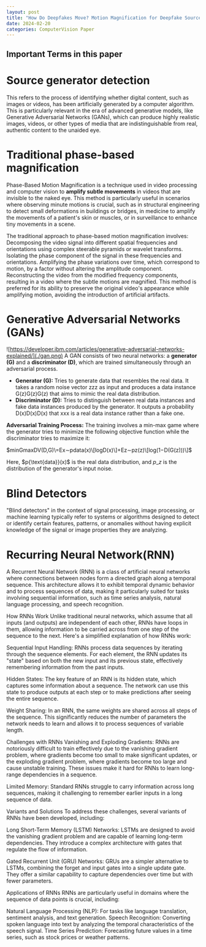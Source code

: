 ```yaml
---
layout: post
title: "How Do Deepfakes Move? Motion Magnification for Deepfake Source Detection"
date: 2024-02-20
categories: ComputerVision Paper
---
```


## Important Terms in this paper

# Source generator detection
 This refers to the process of identifying whether digital content, such as images or videos, has been artificially generated by a computer algorithm. 
 This is particularly relevant in the era of advanced generative models, like Generative Adversarial Networks (GANs), 
 which can produce highly realistic images, videos, or other types of media that are indistinguishable from real, authentic content to the unaided eye. 

# Traditional phase-based magnification 
Phase-Based Motion Magnification is a technique used in video processing and computer vision to **amplify subtle movements** in videos that are invisible to the naked eye. 
This method is particularly useful in scenarios where observing minute motions is crucial, such as in structural engineering to detect small deformations in buildings or bridges, in medicine to amplify the movements of a patient's skin or muscles, or in surveillance to enhance tiny movements in a scene.

The traditional approach to phase-based motion magnification involves:
Decomposing the video signal into different spatial frequencies and orientations using complex steerable pyramids or wavelet transforms.
Isolating the phase component of the signal in these frequencies and orientations.
Amplifying the phase variations over time, which correspond to motion, by a factor without altering the amplitude component.
Reconstructing the video from the modified frequency components, resulting in a video where the subtle motions are magnified.
This method is preferred for its ability to preserve the original video's appearance while amplifying motion, avoiding the introduction of artificial artifacts.

# Generative Adversarial Networks (GANs)
![https://developer.ibm.com/articles/generative-adversarial-networks-explained/](./gan.png)
A GAN consists of two neural networks: a **generator (G)** and a **discriminator (D)**, which are trained simultaneously through an adversarial process.

*   **Generator (G):** Tries to generate data that resembles the real data. It takes a random noise vector zzz as input and produces a data instance G(z)G(z)G(z) that aims to mimic the real data distribution.
*   **Discriminator (D):** Tries to distinguish between real data instances and fake data instances produced by the generator. It outputs a probability D(x)D(x)D(x) that xxx is a real data instance rather than a fake one.

**Adversarial Training Process:** The training involves a min-max game where the generator tries to minimize the following objective function while the discriminator tries to maximize it:

$minG​maxD​V(D,G)\=Ex∼pdata​(x)​\[logD(x)\]+Ez∼pz​(z)​\[log(1−D(G(z)))\]$

Here, $p\{\text{data}}(x)$ is the real data distribution, and $p\_{z}$ is the distribution of the generator's input noise.

# Blind Detectors
"Blind detectors" in the context of signal processing, image processing, or machine learning typically refer to systems or algorithms designed to detect or identify certain features, patterns, or anomalies without having explicit knowledge of the signal or image properties they are analyzing. 


# Recurring Neural Network(RNN)
A Recurrent Neural Network (RNN) is a class of artificial neural networks where connections between nodes form a directed graph along a temporal sequence. This architecture allows it to exhibit temporal dynamic behavior and to process sequences of data, making it particularly suited for tasks involving sequential information, such as time series analysis, natural language processing, and speech recognition.

How RNNs Work
Unlike traditional neural networks, which assume that all inputs (and outputs) are independent of each other, RNNs have loops in them, allowing information to be carried across from one step of the sequence to the next. Here's a simplified explanation of how RNNs work:

Sequential Input Handling: RNNs process data sequences by iterating through the sequence elements. For each element, the RNN updates its "state" based on both the new input and its previous state, effectively remembering information from the past inputs.

Hidden States: The key feature of an RNN is its hidden state, which captures some information about a sequence. The network can use this state to produce outputs at each step or to make predictions after seeing the entire sequence.

Weight Sharing: In an RNN, the same weights are shared across all steps of the sequence. This significantly reduces the number of parameters the network needs to learn and allows it to process sequences of variable length.

Challenges with RNNs
Vanishing and Exploding Gradients: RNNs are notoriously difficult to train effectively due to the vanishing gradient problem, where gradients become too small to make significant updates, or the exploding gradient problem, where gradients become too large and cause unstable training. These issues make it hard for RNNs to learn long-range dependencies in a sequence.

Limited Memory: Standard RNNs struggle to carry information across long sequences, making it challenging to remember earlier inputs in a long sequence of data.

Variants and Solutions
To address these challenges, several variants of RNNs have been developed, including:

Long Short-Term Memory (LSTM) Networks: LSTMs are designed to avoid the vanishing gradient problem and are capable of learning long-term dependencies. They introduce a complex architecture with gates that regulate the flow of information.

Gated Recurrent Unit (GRU) Networks: GRUs are a simpler alternative to LSTMs, combining the forget and input gates into a single update gate. They offer a similar capability to capture dependencies over time but with fewer parameters.

Applications of RNNs
RNNs are particularly useful in domains where the sequence of data points is crucial, including:

Natural Language Processing (NLP): For tasks like language translation, sentiment analysis, and text generation.
Speech Recognition: Converting spoken language into text by analyzing the temporal characteristics of the speech signal.
Time Series Prediction: Forecasting future values in a time series, such as stock prices or weather patterns.
